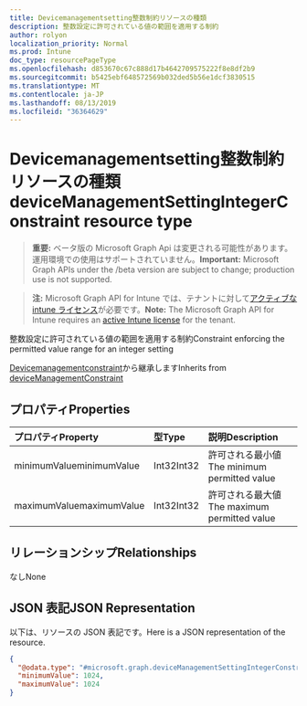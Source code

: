 ```yaml
---
title: Devicemanagementsetting整数制約リソースの種類
description: 整数設定に許可されている値の範囲を適用する制約
author: rolyon
localization_priority: Normal
ms.prod: Intune
doc_type: resourcePageType
ms.openlocfilehash: d853670c67c888d17b4642709575222f8e8df2b9
ms.sourcegitcommit: b5425ebf648572569b032ded5b56e1dcf3830515
ms.translationtype: MT
ms.contentlocale: ja-JP
ms.lasthandoff: 08/13/2019
ms.locfileid: "36364629"
---
```

# <a name="devicemanagementsettingintegerconstraint-resource-type"></a><span data-ttu-id="04be9-103">Devicemanagementsetting整数制約リソースの種類</span><span class="sxs-lookup"><span data-stu-id="04be9-103">deviceManagementSettingIntegerConstraint resource type</span></span>

> <span data-ttu-id="04be9-104">**重要:** ベータ版の Microsoft Graph Api は変更される可能性があります。運用環境での使用はサポートされていません。</span><span class="sxs-lookup"><span data-stu-id="04be9-104">**Important:** Microsoft Graph APIs under the /beta version are subject to change; production use is not supported.</span></span>

> <span data-ttu-id="04be9-105">**注:** Microsoft Graph API for Intune では、テナントに対して[アクティブな intune ライセンス](https://go.microsoft.com/fwlink/?linkid=839381)が必要です。</span><span class="sxs-lookup"><span data-stu-id="04be9-105">**Note:** The Microsoft Graph API for Intune requires an [active Intune license](https://go.microsoft.com/fwlink/?linkid=839381) for the tenant.</span></span>

<span data-ttu-id="04be9-106">整数設定に許可されている値の範囲を適用する制約</span><span class="sxs-lookup"><span data-stu-id="04be9-106">Constraint enforcing the permitted value range for an integer setting</span></span>


<span data-ttu-id="04be9-107">[Devicemanagementconstraint](../resources/intune-deviceintent-devicemanagementconstraint.md)から継承します</span><span class="sxs-lookup"><span data-stu-id="04be9-107">Inherits from [deviceManagementConstraint](../resources/intune-deviceintent-devicemanagementconstraint.md)</span></span>

## <a name="properties"></a><span data-ttu-id="04be9-108">プロパティ</span><span class="sxs-lookup"><span data-stu-id="04be9-108">Properties</span></span>
|<span data-ttu-id="04be9-109">プロパティ</span><span class="sxs-lookup"><span data-stu-id="04be9-109">Property</span></span>|<span data-ttu-id="04be9-110">型</span><span class="sxs-lookup"><span data-stu-id="04be9-110">Type</span></span>|<span data-ttu-id="04be9-111">説明</span><span class="sxs-lookup"><span data-stu-id="04be9-111">Description</span></span>|
|:---|:---|:---|
|<span data-ttu-id="04be9-112">minimumValue</span><span class="sxs-lookup"><span data-stu-id="04be9-112">minimumValue</span></span>|<span data-ttu-id="04be9-113">Int32</span><span class="sxs-lookup"><span data-stu-id="04be9-113">Int32</span></span>|<span data-ttu-id="04be9-114">許可される最小値</span><span class="sxs-lookup"><span data-stu-id="04be9-114">The minimum permitted value</span></span>|
|<span data-ttu-id="04be9-115">maximumValue</span><span class="sxs-lookup"><span data-stu-id="04be9-115">maximumValue</span></span>|<span data-ttu-id="04be9-116">Int32</span><span class="sxs-lookup"><span data-stu-id="04be9-116">Int32</span></span>|<span data-ttu-id="04be9-117">許可される最大値</span><span class="sxs-lookup"><span data-stu-id="04be9-117">The maximum permitted value</span></span>|

## <a name="relationships"></a><span data-ttu-id="04be9-118">リレーションシップ</span><span class="sxs-lookup"><span data-stu-id="04be9-118">Relationships</span></span>
<span data-ttu-id="04be9-119">なし</span><span class="sxs-lookup"><span data-stu-id="04be9-119">None</span></span>

## <a name="json-representation"></a><span data-ttu-id="04be9-120">JSON 表記</span><span class="sxs-lookup"><span data-stu-id="04be9-120">JSON Representation</span></span>
<span data-ttu-id="04be9-121">以下は、リソースの JSON 表記です。</span><span class="sxs-lookup"><span data-stu-id="04be9-121">Here is a JSON representation of the resource.</span></span>
<!-- {
  "blockType": "resource",
  "@odata.type": "microsoft.graph.deviceManagementSettingIntegerConstraint"
}
-->
``` json
{
  "@odata.type": "#microsoft.graph.deviceManagementSettingIntegerConstraint",
  "minimumValue": 1024,
  "maximumValue": 1024
}
```



